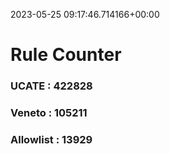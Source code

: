 2023-05-25 09:17:46.714166+00:00
# Rule Counter 
 ### UCATE : 422828

 ### Veneto : 105211

 ### Allowlist : 13929
